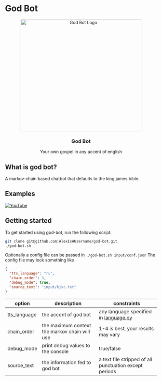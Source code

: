 # **God Bot**

<p align="center">
  <a href="https://github.com/AlexIsAUsername/god-bot">
    <img src="https://res.cloudinary.com/teepublic/image/private/s--h2wG_g5t--/t_Resized Artwork/c_fit,g_north_west,h_954,w_954/co_eae0c7,e_outline:48/co_eae0c7,e_outline:inner_fill:48/co_ffffff,e_outline:48/co_ffffff,e_outline:inner_fill:48/co_bbbbbb,e_outline:3:1000/c_mpad,g_center,h_1260,w_1260/b_rgb:eeeeee/t_watermark_lock/c_limit,f_auto,h_630,q_auto:good:420,w_630/v1675231176/production/designs/38914645_0.jpg" alt="God Bot Logo" width="400" height="370">
  </a>
</p>

<h3 align="center"><strong>God Bot</strong></h3>

<p align="center">
  Your own gospel in any accent of english
  <br>
</p>

## What is god bot?

A markov-chain based chatbot that defaults to the king james bible.

## Examples

[![YouTube](http://i.ytimg.com/vi/Dxpyd6hF4N8/hqdefault.jpg)](https://www.youtube.com/watch?v=Dxpyd6hF4N8)

## Getting started

To get started using god-bot, run the following script.

```bash
git clone git@github.com:AlexIsAUsername/god-bot.git
./god-bot.sh
```

Optionally a config file can be passed in
`./god-bot.sh input/conf.json`
The config file may look something like

```json
{
  "tts_language": "ru",
  "chain_order": 3,
  "debug_mode": true,
  "source_text": "input/kjvc.txt"
}
```

| option       | description                                   | constraints                                              |
| ------------ | --------------------------------------------- | -------------------------------------------------------- |
| tts_language | the accent of god bot                         | any language specified in [language.py](src/language.py) |
| chain_order  | the maximum context the markov chain will use | 1-4 is best, your results may vary                       |
| debug_mode   | print debug values to the console             | true/false                                               |
| source_text  | the information fed to god bot                | a text file stripped of all punctuation except periods   |
